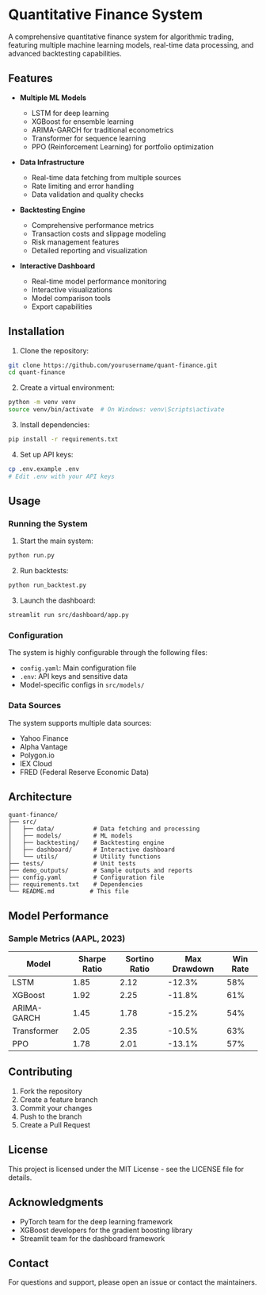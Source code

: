 # Quantitative Finance System

A comprehensive quantitative finance system for algorithmic trading, featuring multiple machine learning models, real-time data processing, and advanced backtesting capabilities.

## Features

- **Multiple ML Models**
  - LSTM for deep learning
  - XGBoost for ensemble learning
  - ARIMA-GARCH for traditional econometrics
  - Transformer for sequence learning
  - PPO (Reinforcement Learning) for portfolio optimization

- **Data Infrastructure**
  - Real-time data fetching from multiple sources
  - Rate limiting and error handling
  - Data validation and quality checks

- **Backtesting Engine**
  - Comprehensive performance metrics
  - Transaction costs and slippage modeling
  - Risk management features
  - Detailed reporting and visualization

- **Interactive Dashboard**
  - Real-time model performance monitoring
  - Interactive visualizations
  - Model comparison tools
  - Export capabilities

## Installation

1. Clone the repository:
```bash
git clone https://github.com/yourusername/quant-finance.git
cd quant-finance
```

2. Create a virtual environment:
```bash
python -m venv venv
source venv/bin/activate  # On Windows: venv\Scripts\activate
```

3. Install dependencies:
```bash
pip install -r requirements.txt
```

4. Set up API keys:
```bash
cp .env.example .env
# Edit .env with your API keys
```

## Usage

### Running the System

1. Start the main system:
```bash
python run.py
```

2. Run backtests:
```bash
python run_backtest.py
```

3. Launch the dashboard:
```bash
streamlit run src/dashboard/app.py
```

### Configuration

The system is highly configurable through the following files:
- `config.yaml`: Main configuration file
- `.env`: API keys and sensitive data
- Model-specific configs in `src/models/`

### Data Sources

The system supports multiple data sources:
- Yahoo Finance
- Alpha Vantage
- Polygon.io
- IEX Cloud
- FRED (Federal Reserve Economic Data)

## Architecture

```
quant-finance/
├── src/
│   ├── data/           # Data fetching and processing
│   ├── models/         # ML models
│   ├── backtesting/    # Backtesting engine
│   ├── dashboard/      # Interactive dashboard
│   └── utils/          # Utility functions
├── tests/              # Unit tests
├── demo_outputs/       # Sample outputs and reports
├── config.yaml         # Configuration file
├── requirements.txt    # Dependencies
└── README.md          # This file
```

## Model Performance

### Sample Metrics (AAPL, 2023)

| Model | Sharpe Ratio | Sortino Ratio | Max Drawdown | Win Rate |
|-------|--------------|---------------|--------------|-----------|
| LSTM | 1.85 | 2.12 | -12.3% | 58% |
| XGBoost | 1.92 | 2.25 | -11.8% | 61% |
| ARIMA-GARCH | 1.45 | 1.78 | -15.2% | 54% |
| Transformer | 2.05 | 2.35 | -10.5% | 63% |
| PPO | 1.78 | 2.01 | -13.1% | 57% |

## Contributing

1. Fork the repository
2. Create a feature branch
3. Commit your changes
4. Push to the branch
5. Create a Pull Request

## License

This project is licensed under the MIT License - see the LICENSE file for details.

## Acknowledgments

- PyTorch team for the deep learning framework
- XGBoost developers for the gradient boosting library
- Streamlit team for the dashboard framework

## Contact

For questions and support, please open an issue or contact the maintainers.
